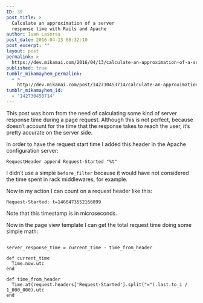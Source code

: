 ```yaml
---
ID: 39
post_title: >
  Calculate an approximation of a server
  response time with Rails and Apache
author: Ivan Lasorsa
post_date: 2016-04-13 08:32:10
post_excerpt: ""
layout: post
permalink: >
  https://dev.mikamai.com/2016/04/13/calculate-an-approximation-of-a-server-response/
published: true
tumblr_mikamayhem_permalink:
  - >
    http://dev.mikamai.com/post/142730453714/calculate-an-approximation-of-a-server-response
tumblr_mikamayhem_id:
  - "142730453714"
---
```

<p>This post was born from the need of calculating some kind of server response time during a page request. Although this is not perfect, because doesn’t account for the time that the response takes to reach the user, it&rsquo;s pretty accurate on the server side.</p>

<p>In order to have the request start time I added this header in the Apache configuration server:</p>

<p><code>RequestHeader append Request-Started "%t"</code></p>

<p>I didn&rsquo;t use a simple <code>before_filter</code> because it would have not considered the time spent in rack middlewares, for example.</p>

<p>Now in my action I can count on a request header like this:</p>

<p><code>Request-Started: t=1460473552166899</code></p>

<p>Note that this timestamp is in microseconds.</p>

<p>Now in the page view template I can get the total request time doing some simple math:</p>

<pre><code>
server_response_time = current_time - time_from_header

def current_time
  Time.now.utc
end

def time_from_header
  Time.at(request.headers['Request-Started'].split("=").last.to_i / 1_000_000).utc
end
</code></pre>